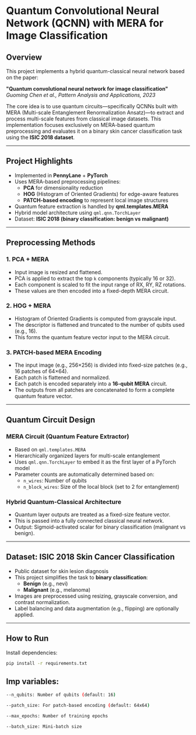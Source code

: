# Quantum Convolutional Neural Network (QCNN) with MERA for Image Classification

## Overview

This project implements a hybrid quantum-classical neural network based on the paper:

**"Quantum convolutional neural network for image classification"**  
_Guoming Chen et al., Pattern Analysis and Applications, 2023_

The core idea is to use quantum circuits—specifically QCNNs built with MERA (Multi-scale Entanglement Renormalization Ansatz)—to extract and process multi-scale features from classical image datasets. This implementation focuses exclusively on MERA-based quantum preprocessing and evaluates it on a binary skin cancer classification task using the **ISIC 2018 dataset**.

---

## Project Highlights

- Implemented in **PennyLane** + **PyTorch**
- Uses MERA-based preprocessing pipelines:
  - **PCA** for dimensionality reduction
  - **HOG** (Histogram of Oriented Gradients) for edge-aware features
  - **PATCH-based encoding** to represent local image structures
- Quantum feature extraction is handled by **qml.templates.MERA**
- Hybrid model architecture using `qml.qnn.TorchLayer`
- Dataset: **ISIC 2018 (binary classification: benign vs malignant)**

---

## Preprocessing Methods

### 1. PCA + MERA

- Input image is resized and flattened.
- PCA is applied to extract the top `k` components (typically 16 or 32).
- Each component is scaled to fit the input range of RX, RY, RZ rotations.
- These values are then encoded into a fixed-depth MERA circuit.

### 2. HOG + MERA

- Histogram of Oriented Gradients is computed from grayscale input.
- The descriptor is flattened and truncated to the number of qubits used (e.g., 16).
- This forms the quantum feature vector input to the MERA circuit.

### 3. PATCH-based MERA Encoding

- The input image (e.g., 256×256) is divided into fixed-size patches (e.g., 16 patches of 64×64).
- Each patch is flattened and normalized.
- Each patch is encoded separately into a **16-qubit MERA** circuit.
- The outputs from all patches are concatenated to form a complete quantum feature vector.

---

## Quantum Circuit Design

### MERA Circuit (Quantum Feature Extractor)

- Based on `qml.templates.MERA`
- Hierarchically organized layers for multi-scale entanglement
- Uses `qml.qnn.TorchLayer` to embed it as the first layer of a PyTorch model
- Parameter counts are automatically determined based on:
  - `n_wires`: Number of qubits
  - `n_block_wires`: Size of the local block (set to 2 for entanglement)

### Hybrid Quantum-Classical Architecture

- Quantum layer outputs are treated as a fixed-size feature vector.
- This is passed into a fully connected classical neural network.
- Output: Sigmoid-activated scalar for binary classification (malignant vs benign).

---

## Dataset: ISIC 2018 Skin Cancer Classification

- Public dataset for skin lesion diagnosis
- This project simplifies the task to **binary classification**:
  - **Benign** (e.g., nevi)
  - **Malignant** (e.g., melanoma)
- Images are preprocessed using resizing, grayscale conversion, and contrast normalization.
- Label balancing and data augmentation (e.g., flipping) are optionally applied.

---

## How to Run

Install dependencies:

```bash
pip install -r requirements.txt
```

## Imp variables:

```bash
--n_qubits: Number of qubits (default: 16)

--patch_size: For patch-based encoding (default: 64x64)

--max_epochs: Number of training epochs

--batch_size: Mini-batch size
```
